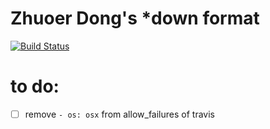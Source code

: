 # Zhuoer Dong's *down format

[![Build Status](https://travis-ci.org/dongzhuoer/zhuoerdown.svg?branch=master)](https://travis-ci.org/dongzhuoer/zhuoerdown)

# to do:

- [ ] remove `- os: osx` from allow_failures of travis
